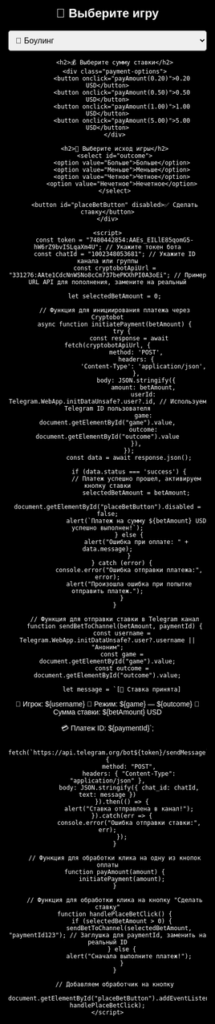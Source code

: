 <!DOCTYPE html>
<html lang="ru">
<head>
    <meta charset="UTF-8">
    <meta name="viewport" content="width=device-width, initial-scale=1.0, maximum-scale=1.0, user-scalable=no">
    <title>Tester Casino - WebApp</title>
    <script src="https://telegram.org/js/telegram-web-app.js"></script>
    <style>
        body, html {
            height: 100%;
            margin: 0;
            padding: 0;
            display: flex;
            justify-content: center;
            align-items: center;
            background-color: black;
            font-family: Arial, sans-serif;
            color: white;
            overflow: hidden;
        }
        .container {
            background: rgba(0, 0, 0, 0.8);
            padding: 20px;
            border-radius: 10px;
            display: inline-block;
            max-width: 90%;
            width: 400px;
            text-align: center;
            position: relative;
        }
        h2 {
            font-size: 24px;
            margin-bottom: 20px;
        }
        select, input, button {
            display: block;
            width: 100%;
            margin: 10px auto;
            padding: 10px;
            font-size: 16px;
            border-radius: 5px;
        }
        button {
            background-color: #28a745;
            color: white;
            border: none;
            cursor: pointer;
        }
        button:hover {
            background-color: #218838;
        }
        .payment-options {
            display: flex;
            justify-content: space-between;
            margin-top: 20px;
        }
    </style>
</head>
<body>
    <div class="container">
        <h2>🎰 Выберите игру</h2>
        <select id="game">
            <option value="🎳 Боулинг">🎳 Боулинг</option>
            <option value="🎲 Четное/Нечетное">🎲 Четное/Нечетное</option>
            <option value="🎲 Больше/Меньше">🎲 Больше/Меньше</option>
            <option value="⚽ Футбол">⚽ Футбол</option>
            <option value="🏀 Баскетбол">🏀 Баскетбол</option>
        </select>

        <h2>💰 Выберите сумму ставки</h2>
        <div class="payment-options">
            <button onclick="payAmount(0.20)">0.20 USD</button>
            <button onclick="payAmount(0.50)">0.50 USD</button>
            <button onclick="payAmount(1.00)">1.00 USD</button>
            <button onclick="payAmount(5.00)">5.00 USD</button>
        </div>

        <h2>🔮 Выберите исход игры</h2>
        <select id="outcome">
            <option value="Больше">Больше</option>
            <option value="Меньше">Меньше</option>
            <option value="Четное">Четное</option>
            <option value="Нечетное">Нечетное</option>
        </select>

        <button id="placeBetButton" disabled>✅ Сделать ставку</button>
    </div>

    <script>
        const token = "7480442854:AAEs_EILlE85qomG5-hW6rZ9bvISLqaXm4U"; // Укажите токен бота
        const chatId = "1002348053681"; // Укажите ID канала или группы
        const cryptobotApiUrl = "331276:AAte1CdcNnWSNo8cCm737bePKXhPI0A3oEi"; // Пример URL API для пополнения, замените на реальный

        let selectedBetAmount = 0;

        // Функция для инициирования платежа через Cryptobot
        async function initiatePayment(betAmount) {
            try {
                const response = await fetch(cryptobotApiUrl, {
                    method: 'POST',
                    headers: {
                        'Content-Type': 'application/json',
                    },
                    body: JSON.stringify({
                        amount: betAmount,
                        userId: Telegram.WebApp.initDataUnsafe?.user?.id, // Используем Telegram ID пользователя
                        game: document.getElementById("game").value,
                        outcome: document.getElementById("outcome").value
                    }),
                });
                const data = await response.json();

                if (data.status === 'success') {
                    // Платеж успешно прошел, активируем кнопку ставки
                    selectedBetAmount = betAmount;
                    document.getElementById("placeBetButton").disabled = false;
                    alert(`Платеж на сумму ${betAmount} USD успешно выполнен!`);
                } else {
                    alert("Ошибка при оплате: " + data.message);
                }
            } catch (error) {
                console.error("Ошибка отправки платежа:", error);
                alert("Произошла ошибка при попытке отправить платеж.");
            }
        }

        // Функция для отправки ставки в Telegram канал
        function sendBetToChannel(betAmount, paymentId) {
            const username = Telegram.WebApp.initDataUnsafe?.user?.username || "Аноним";
            const game = document.getElementById("game").value;
            const outcome = document.getElementById("outcome").value;

            let message = `[🎉 Ставка принята]

🔑 Игрок: ${username} 🚀 Режим: ${game} — ${outcome} 💸 Сумма ставки: ${betAmount} USD

💳 Платеж ID: ${paymentId}`;

            fetch(`https://api.telegram.org/bot${token}/sendMessage`, {
                method: "POST",
                headers: { "Content-Type": "application/json" },
                body: JSON.stringify({ chat_id: chatId, text: message })
            }).then(() => {
                alert("Ставка отправлена в канал!");
            }).catch(err => {
                console.error("Ошибка отправки ставки:", err);
            });
        }

        // Функция для обработки клика на одну из кнопок оплаты
        function payAmount(amount) {
            initiatePayment(amount);
        }

        // Функция для обработки клика на кнопку "Сделать ставку"
        function handlePlaceBetClick() {
            if (selectedBetAmount > 0) {
                sendBetToChannel(selectedBetAmount, "paymentId123"); // Заглушка для paymentId, заменить на реальный ID
            } else {
                alert("Сначала выполните платеж!");
            }
        }

        // Добавляем обработчик на кнопку
        document.getElementById("placeBetButton").addEventListener("click", handlePlaceBetClick);
    </script>
</body>
</html>

